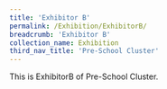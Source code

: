 ```yaml
---
title: 'Exhibitor B'
permalink: /Exhibition/ExhibitorB/
breadcrumb: 'Exhibitor B'
collection_name: Exhibition
third_nav_title: 'Pre-School Cluster'
---
```


<div>
This is ExhibitorB of Pre-School Cluster.
</div>
